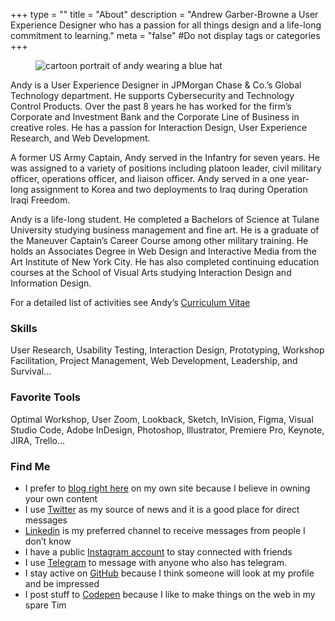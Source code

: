 +++
type = ""
title = "About"
description = "Andrew Garber-Browne a User Experience Designer who has a passion for all things design and a life-long commitment to learning."
meta = "false" #Do not display tags or categories
+++

<figure class="avatar">
  <img src="img/avatar-rad.jpg" alt="cartoon portrait of andy wearing a blue hat">
</figure>

Andy is a User Experience Designer in JPMorgan Chase &amp; Co.’s Global Technology department. He supports Cybersecurity and Technology Control Products. Over the past 8 years he has worked for the firm’s Corporate and Investment Bank and the Corporate Line of Business in creative roles. He has a passion for Interaction Design, User Experience Research, and Web Development.

A former US Army Captain, Andy served in the Infantry for seven years. He was assigned to a variety of positions including platoon leader, civil military officer, operations officer, and liaison officer. Andy served in a one year-long assignment to Korea and two deployments to Iraq during Operation Iraqi Freedom.

Andy is a life-long student. He completed a Bachelors of Science at Tulane University studying business management and fine art. He is a graduate of the Maneuver Captain’s Career Course among other military training. He holds an Associates Degree in Web Design and Interactive Media from the Art Institute of New York City. He has also completed continuing education courses at the School of Visual Arts studying Interaction Design and Information Design.

For a detailed list of activities see Andy’s [Curriculum Vitae](/cv/)

<div class="about-details">
<div>

  ### Skills

  User Research, Usability Testing, Interaction Design, Prototyping, Workshop Facilitation, Project Management, Web Development, Leadership, and Survival… 

  ### Favorite Tools

  Optimal Workshop, User Zoom, Lookback, Sketch, InVision, Figma, Visual Studio Code, Adobe InDesign, Photoshop, Illustrator, Premiere Pro, Keynote, JIRA, Trello…

</div>
<div>

  ### Find Me

  - I prefer to [blog right here](/posts/) on my own site  because I believe in owning your own content
  - I use [Twitter](https://twitter.com/DTAndyB) as my source of news and it is a good place for direct messages
  - [Linkedin](https://www.linkedin.com/in/andypbrowne) is my preferred channel to receive messages from people I don’t know
  - I have a public [Instagram account](https://www.instagram.com/andypbrowne/) to stay connected with friends
  - I use [Telegram](https://telegram.org/) to message with anyone who also has telegram.
  - I stay active on [GitHub](https://github.com/andypbrowne) because I think someone will look at my profile and be impressed 
  - I post stuff to [Codepen](https://codepen.io/andypbrowne) because I like to make things on the web in my spare Tim

</div>
</div>